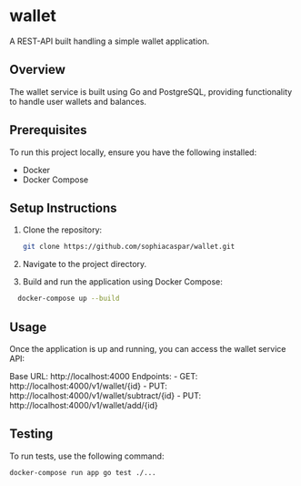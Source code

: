 # wallet

A REST-API built handling a simple wallet application.

## Overview

The wallet service is built using Go and PostgreSQL, providing functionality to handle user wallets and balances.

## Prerequisites

To run this project locally, ensure you have the following installed:

- Docker
- Docker Compose

## Setup Instructions

1. Clone the repository:

   ```bash
   git clone https://github.com/sophiacaspar/wallet.git
   ```

2. Navigate to the project directory.
3. Build and run the application using Docker Compose:

```bash
  docker-compose up --build
```

## Usage

Once the application is up and running, you can access the wallet service API:

Base URL: http://localhost:4000
Endpoints: - GET: http://localhost:4000/v1/wallet/{id} - PUT: http://localhost:4000/v1/wallet/subtract/{id} - PUT: http://localhost:4000/v1/wallet/add/{id}

## Testing

To run tests, use the following command:

```bash
docker-compose run app go test ./...
```
